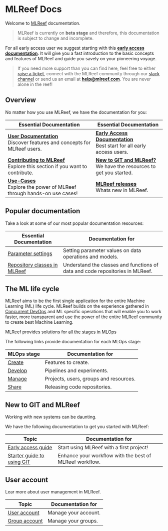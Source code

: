 # MLReef Docs

Welcome to [MLReef](https://mlreef.com) documentation.

> MLReef is currently on **beta stage** and therefore, this documentation is subject to change and incomplete.

For all early access user we suggest starting with this [**early access documentation**](5-early_access_guide.md).
It will give you a fast introduction to the basic concepts and features of MLReef and guide you savely on your pioneering voyage.

> If you need more support than you can find here, feel free to either [raise a ticket](https://gitlab.com/mlreef/frontend/issues),
> connect with the MLReef community through our [slack channel](https://mlreefcommunity.slack.com) or send us an email at **help@mlreef.com**.
> You are never alone in the reef!


## Overview

No matter how you use MLReef, we have the documentation for you:

| Essential Documentation  | Essential Documentation  |
|---|---|
| [**User Documentation**](0-README.md)<br>Discover features and concepts for MLReef users. | [**Early Access Documentation**](5-early_access_guide.md)<br>Best start for all early access users. |
| [**Contributing to MLReef**](6-contributing.md)<br>Explore this section if you want to contribute.  | [**New to GIT and MLReef?**](#new_to_git)<br>We have the resources to get you started.  |
| [**Use-Cases**](3-use_cases/0-README.md)<br>Explore the power of MLReef through hands-on use cases!  | [**MLReef releases**](0-general/1-releases.md)<br>Whats new in MLReef.  |


## Popular documentation

Take a look at some of our most popular documentation resources:

| Essential Documentation | Documentation for |
|---|---|
| [Parameter settings](0-general/0-concepts/3-parameters.md)  | Setting parameter values on data operations and models. |
| [Repository classes in MLReef](0-general/1-repositories/0-README.md)  | Understand the classes and functions of data and code repositories in MLReef. |


## The ML life cycle

MLReef aims to be the first single application for the entire Machine Learning (ML) life cycle.
MLReef builds on the experience gathered in [Concurrent DevOps](https://en.wikipedia.org/wiki/DevOps) and ML specific operations that will enable you to work faster, more transparent and use the power of the entire MLReef community to create best Machine Learning.

MLReef provides solutions for [all the stages in MLOps](0-general/0-concepts/0-mlops/0-README.md)

The following links provide documentation for each MLOps stage:

| MLOps stage  | Documentation for  |
|---|---|
| [Create](0-general/0-concepts/0-mlops/1-create.md)  | Features to create. |
| [Develop](0-general/0-concepts/0-mlops/2-develop.md)  | Pipelines and experiments. |
| [Manage](0-general/0-concepts/0-mlops/3-manage.md)  | Projects, users, groups and resources. |
| [Share](0-general/0-concepts/0-mlops/4-share.md)  | Releasing code repositories. |

## <a name="new_to_git"></a> New to GIT and MLReef

Working with new systems can be daunting.

We have the following documentation to get you started with MLReef:

| Topic  | Documentation for  |
|---|---|
| [Early access guide](5-early_access_guide.md)  |  Start using MLReef with a first project! |
| [Starter guide to using GIT](0-concepts/1-new_to_git.md)  | Enhance your workflow with the best of MLReef workflow. |


## <a name="user_account"></a> User account

Lear more about user management in MLReef.

| Topic  | Documentation for  |
|---|---|
| [User account](3-settings/1-users.md)  | 	Manage your account. |
| [Group account](3-settings/2-groups.md)  | Manage your groups. |
